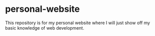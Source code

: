 # personal-website
This repository is for my personal website where I will just show off my basic knowledge of web development.
